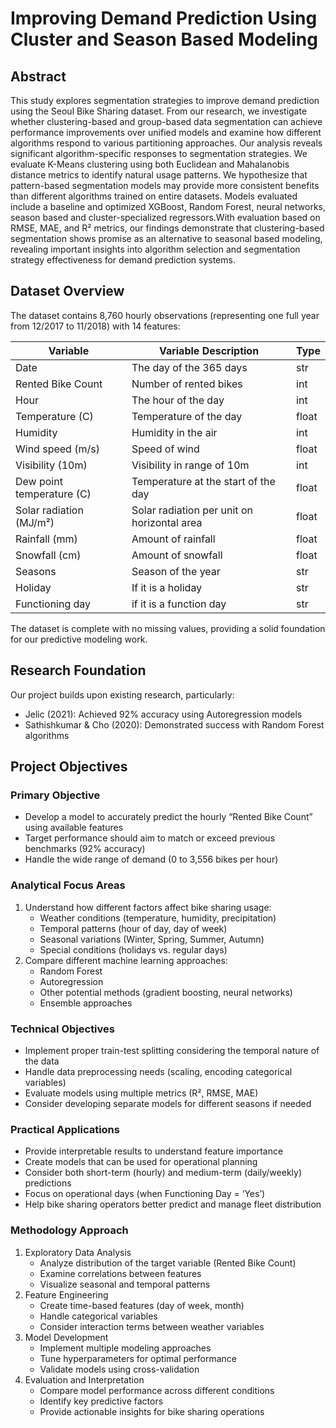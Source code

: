 # Improving Demand Prediction Using Cluster and Season Based Modeling

## Abstract
This study explores segmentation strategies to improve demand prediction using the Seoul Bike Sharing dataset. From our research, we investigate whether clustering-based and group-based data segmentation can achieve performance improvements over unified models and examine how different algorithms respond to various partitioning approaches. Our analysis reveals significant algorithm-specific responses to segmentation strategies. We evaluate K-Means clustering using both Euclidean and Mahalanobis distance metrics to identify natural usage patterns. We hypothesize that pattern-based segmentation models may provide more consistent benefits than different algorithms trained on entire datasets. Models evaluated include a baseline and optimized XGBoost, Random Forest, neural networks, season based and cluster-specialized regressors.With evaluation based on RMSE, MAE, and R² metrics, our findings demonstrate that clustering-based segmentation shows promise as an alternative to seasonal based modeling, revealing important insights into algorithm selection and segmentation strategy effectiveness for demand prediction systems.


## Dataset Overview
The dataset contains 8,760 hourly observations (representing one full year from 12/2017 to 11/2018) with 14 features:

| Variable                | Variable Description                        | Type  |
|-------------------------|-------------------------------------------|-------|
| Date                    | The day of the 365 days                    | str   |
| Rented Bike Count       | Number of rented bikes                     | int   |
| Hour                    | The hour of the day                        | int   |
| Temperature (C)         | Temperature of the day                     | float |
| Humidity                | Humidity in the air                        | int   |
| Wind speed (m/s)        | Speed of wind                              | float |
| Visibility (10m)        | Visibility in range of 10m                 | int   |
| Dew point temperature (C)| Temperature at the start of the day       | float |
| Solar radiation (MJ/m²) | Solar radiation per unit on horizontal area| float |
| Rainfall (mm)           | Amount of rainfall                         | float |
| Snowfall (cm)           | Amount of snowfall                         | float |
| Seasons                 | Season of the year                         | str   |
| Holiday                 | If it is a holiday                         | str   |
| Functioning day         | if it is a function day                    | str   |

The dataset is complete with no missing values, providing a solid foundation for our predictive modeling work.

## Research Foundation

Our project builds upon existing research, particularly:
- Jelic (2021): Achieved 92% accuracy using Autoregression models
- Sathishkumar & Cho (2020): Demonstrated success with Random Forest algorithms

## Project Objectives

### Primary Objective
- Develop a model to accurately predict the hourly “Rented Bike Count” using available features
- Target performance should aim to match or exceed previous benchmarks (92% accuracy)
- Handle the wide range of demand (0 to 3,556 bikes per hour)

### Analytical Focus Areas
1. Understand how different factors affect bike sharing usage:
   - Weather conditions (temperature, humidity, precipitation)
   - Temporal patterns (hour of day, day of week)
   - Seasonal variations (Winter, Spring, Summer, Autumn)
   - Special conditions (holidays vs. regular days)
2. Compare different machine learning approaches:
   - Random Forest
   - Autoregression
   - Other potential methods (gradient boosting, neural networks)
   - Ensemble approaches

### Technical Objectives
- Implement proper train-test splitting considering the temporal nature of the data
- Handle data preprocessing needs (scaling, encoding categorical variables)
- Evaluate models using multiple metrics (R², RMSE, MAE)
- Consider developing separate models for different seasons if needed
  
### Practical Applications
- Provide interpretable results to understand feature importance
- Create models that can be used for operational planning
- Consider both short-term (hourly) and medium-term (daily/weekly) predictions
- Focus on operational days (when Functioning Day = ‘Yes’)
- Help bike sharing operators better predict and manage fleet distribution

### Methodology Approach
1. Exploratory Data Analysis
   - Analyze distribution of the target variable (Rented Bike Count)
   - Examine correlations between features
   - Visualize seasonal and temporal patterns
2. Feature Engineering
   - Create time-based features (day of week, month)
   - Handle categorical variables
   - Consider interaction terms between weather variables
3. Model Development
   - Implement multiple modeling approaches
   - Tune hyperparameters for optimal performance
   - Validate models using cross-validation
4. Evaluation and Interpretation
   - Compare model performance across different conditions
   - Identify key predictive factors
   - Provide actionable insights for bike sharing operations
